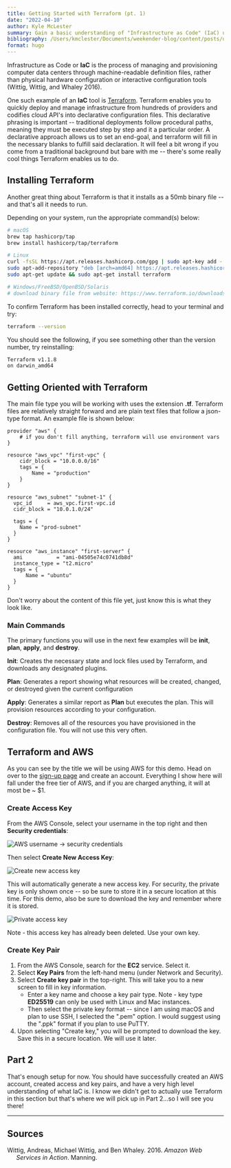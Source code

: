 ```yaml
---
title: Getting Started with Terraform (pt. 1)
date: "2022-04-10"
author: Kyle McLester
summary: Gain a basic understanding of "Infrastructure as Code" (IaC) using Terraform
bibliography: /Users/kmclester/Documents/weekender-blog/content/posts/deployment/terraform-pt1/citations.bib
format: hugo
---
```




Infrastructure as Code or **IaC** is the process of managing and
provisioning computer data centers through machine-readable definition
files, rather than physical hardware configuration or interactive
configuration tools (Wittig, Wittig, and Whaley 2016).

One such example of an **IaC** tool is
[Terraform](https://www.terraform.io/). Terraform enables you to quickly
deploy and manage infrastructure from hundreds of providers and codifies
cloud API's into declarative configuration files. This declarative
phrasing is important -- traditional deployments follow procedural
paths, meaning they must be executed step by step and it a particular
order. A declarative approach allows us to set an end-goal, and
terraform will fill in the necessary blanks to fulfill said declaration.
It will feel a bit wrong if you come from a traditional background but
bare with me -- there's some really cool things Terraform enables us to
do.

## Installing Terraform

Another great thing about Terraform is that it installs as a 50mb binary
file -- and that's all it needs to run.

Depending on your system, run the appropriate command(s) below:

``` bash
# macOS
brew tap hashicorp/tap
brew install hashicorp/tap/terraform
```

``` bash
# Linux
curl -fsSL https://apt.releases.hashicorp.com/gpg | sudo apt-key add -
sudo apt-add-repository "deb [arch=amd64] https://apt.releases.hashicorp.com $(lsb_release -cs) main"
sudo apt-get update && sudo apt-get install terraform
```

``` bash
# Windows/FreeBSD/OpenBSD/Solaris
# download binary file from website: https://www.terraform.io/downloads
```

To confirm Terraform has been installed correctly, head to your terminal
and try:

``` bash
terraform --version
```

You should see the following, if you see something other than the
version number, try reinstalling:

``` bash
Terraform v1.1.8
on darwin_amd64
```

## Getting Oriented with Terraform

The main file type you will be working with uses the extension **.tf**.
Terraform files are relatively straight forward and are plain text files
that follow a json-type format. An example file is shown below:

    provider "aws" {
        # if you don't fill anything, terraform will use environment vars
    }

    resource "aws_vpc" "first-vpc" {
        cidr_block = "10.0.0.0/16"
        tags = {
            Name = "production"
        }
    }

    resource "aws_subnet" "subnet-1" {
      vpc_id     = aws_vpc.first-vpc.id
      cidr_block = "10.0.1.0/24"

      tags = {
        Name = "prod-subnet"
      }
    }

    resource "aws_instance" "first-server" {
      ami           = "ami-04505e74c0741db8d"
      instance_type = "t2.micro"
      tags = {
          Name = "ubuntu"
      }
    }

Don't worry about the content of this file yet, just know this is what
they look like.

### Main Commands

The primary functions you will use in the next few examples will be
**init**, **plan**, **apply**, and **destroy**.

**Init**: Creates the necessary state and lock files used by Terraform,
and downloads any designated plugins.

**Plan**: Generates a report showing what resources will be created,
changed, or destroyed given the current configuration

**Apply**: Generates a similar report as **Plan** but executes the plan.
This will provision resources according to your configuration.

**Destroy**: Removes all of the resources you have provisioned in the
configuration file. You will not use this very often.

## Terraform and AWS

As you can see by the title we will be using AWS for this demo. Head on
over to the [sign-up
page](https://portal.aws.amazon.com/billing/signup#/start/email) and
create an account. Everything I show here will fall under the free tier
of AWS, and if you are charged anything, it will at most be \~ \$1.

### Create Access Key

From the AWS Console, select your username in the top right and then
**Security credentials**:

![AWS username -\> security
credentials](/posts/deployment/terraform-pt1/aws-options.png)

Then select **Create New Access Key**:

![Create new access key](/posts/deployment/terraform-pt1/create-key.png)

This will automatically generate a new access key. For security, the
private key is only shown once -- so be sure to store it in a secure
location at this time. For this demo, also be sure to download the key
and remember where it is stored.

![Private access key](/posts/deployment/terraform-pt1/key.png)

Note - this access key has already been deleted. Use your own key.

### Create Key Pair

1.  From the AWS Console, search for the **EC2** service. Select it.
2.  Select **Key Pairs** from the left-hand menu (under Network and
    Security).
3.  Select **Create key pair** in the top-right. This will take you to a
    new screen to fill in key information.
    -   Enter a key name and choose a key pair type. Note - key type
        **ED25519** can only be used with Linux and Mac instances.
    -   Then select the private key format -- since I am using macOS and
        plan to use SSH, I selected the ".pem" option. I would suggest
        using the ".ppk" format if you plan to use PuTTY.
4.  Upon selecting "Create key," you will be prompted to download the
    key. Save this in a secure location. We will use it later.

## Part 2

That's enough setup for now. You should have successfully created an AWS
account, created access and key pairs, and have a very high level
understanding of what IaC is. I know we didn't get to actually use
Terraform in this section but that's where we will pick up in Part
2...so I will see you there!

------------------------------------------------------------------------

## Sources

<div id="refs" class="references csl-bib-body hanging-indent">

<div id="ref-wittig_wittig_whaley_2016" class="csl-entry">

Wittig, Andreas, Michael Wittig, and Ben Whaley. 2016. *Amazon Web
Services in Action*. Manning.

</div>

</div>
